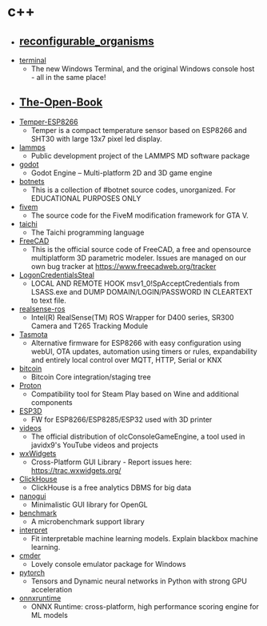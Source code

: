 # c++
- [reconfigurable_organisms](https://github.com/skriegman/reconfigurable_organisms)
  - 
- [terminal](https://github.com/microsoft/terminal)
  - The new Windows Terminal, and the original Windows console host - all in the same place!
- [The-Open-Book](https://github.com/joeycastillo/The-Open-Book)
  - 
- [Temper-ESP8266](https://github.com/mcer12/Temper-ESP8266)
  - Temper is a compact temperature sensor based on ESP8266 and SHT30 with large 13x7 pixel led display.
- [lammps](https://github.com/lammps/lammps)
  - Public development project of the LAMMPS MD software package
- [godot](https://github.com/godotengine/godot)
  - Godot Engine – Multi-platform 2D and 3D game engine
- [botnets](https://github.com/maestron/botnets)
  - This is a collection of #botnet source codes, unorganized. For EDUCATIONAL PURPOSES ONLY
- [fivem](https://github.com/citizenfx/fivem)
  - The source code for the FiveM modification framework for GTA V.
- [taichi](https://github.com/taichi-dev/taichi)
  - The Taichi programming language
- [FreeCAD](https://github.com/FreeCAD/FreeCAD)
  - This is the official source code of FreeCAD, a free and opensource multiplatform 3D parametric modeler. Issues are managed on our own bug tracker at https://www.freecadweb.org/tracker
- [LogonCredentialsSteal](https://github.com/oxfemale/LogonCredentialsSteal)
  - LOCAL AND REMOTE HOOK msv1_0!SpAcceptCredentials from LSASS.exe and DUMP DOMAIN/LOGIN/PASSWORD IN CLEARTEXT to text file.
- [realsense-ros](https://github.com/IntelRealSense/realsense-ros)
  - Intel(R) RealSense(TM) ROS Wrapper for D400 series, SR300 Camera and T265 Tracking Module
- [Tasmota](https://github.com/arendst/Tasmota)
  - Alternative firmware for ESP8266 with easy configuration using webUI, OTA updates, automation using timers or rules, expandability and entirely local control over MQTT, HTTP, Serial or KNX
- [bitcoin](https://github.com/bitcoin/bitcoin)
  - Bitcoin Core integration/staging tree
- [Proton](https://github.com/ValveSoftware/Proton)
  - Compatibility tool for Steam Play based on Wine and additional components
- [ESP3D](https://github.com/luc-github/ESP3D)
  - FW for ESP8266/ESP8285/ESP32 used with 3D printer
- [videos](https://github.com/OneLoneCoder/videos)
  - The official distribution of olcConsoleGameEngine, a tool used in javidx9's YouTube videos and projects
- [wxWidgets](https://github.com/wxWidgets/wxWidgets)
  - Cross-Platform GUI Library - Report issues here: https://trac.wxwidgets.org/
- [ClickHouse](https://github.com/ClickHouse/ClickHouse)
  - ClickHouse is a free analytics DBMS for big data
- [nanogui](https://github.com/wjakob/nanogui)
  - Minimalistic GUI library for OpenGL
- [benchmark](https://github.com/google/benchmark)
  - A microbenchmark support library
- [interpret](https://github.com/interpretml/interpret)
  - Fit interpretable machine learning models. Explain blackbox machine learning.
- [cmder](https://github.com/cmderdev/cmder)
  - Lovely console emulator package for Windows
- [pytorch](https://github.com/pytorch/pytorch)
  - Tensors and Dynamic neural networks in Python with strong GPU acceleration
- [onnxruntime](https://github.com/microsoft/onnxruntime)
  - ONNX Runtime: cross-platform, high performance scoring engine for ML models

